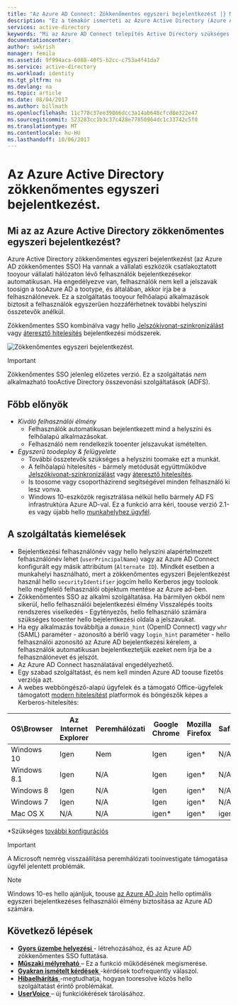 ```yaml
---
title: "Az Azure AD Connect: Zökkenőmentes egyszeri bejelentkezést |} Microsoft Docs"
description: "Ez a témakör ismerteti az Azure Active Directory (Azure AD) zökkenőmentes egyszeri bejelentkezést, és hogyan lehetővé teszi a akkor tooprovide valódi egyszeri bejelentkezést a vállalati hálózaton belüli vállalati asztali felhasználók."
services: active-directory
keywords: "Mi az Azure AD Connect telepítés Active Directory szükséges összetevőket az Azure AD, SSO, egyszeri bejelentkezést."
documentationcenter: 
author: swkrish
manager: femila
ms.assetid: 9f994aca-6088-40f5-b2cc-c753a4f41da7
ms.service: active-directory
ms.workload: identity
ms.tgt_pltfrm: na
ms.devlang: na
ms.topic: article
ms.date: 08/04/2017
ms.author: billmath
ms.openlocfilehash: 11c778c37ee39866dcc3a14ab648cfcd8e322e47
ms.sourcegitcommit: 523283cc1b3c37c428e77850964dc1c33742c5f0
ms.translationtype: MT
ms.contentlocale: hu-HU
ms.lasthandoff: 10/06/2017
---
```

# <a name="azure-active-directory-seamless-single-sign-on"></a>Az Azure Active Directory zökkenőmentes egyszeri bejelentkezést.

## <a name="what-is-azure-active-directory-seamless-single-sign-on"></a>Mi az az Azure Active Directory zökkenőmentes egyszeri bejelentkezést?

Azure Active Directory zökkenőmentes egyszeri bejelentkezést (az Azure AD zökkenőmentes SSO) Ha vannak a vállalati eszközök csatlakoztatott tooyour vállalati hálózaton lévő felhasználók bejelentkezésekor automatikusan. Ha engedélyezve van, felhasználók nem kell a jelszavak toosign a tooAzure AD a tootype, és általában, akkor írja be a felhasználónevek. Ez a szolgáltatás tooyour felhőalapú alkalmazások biztosít a felhasználók egyszerűen hozzáférhetnek további helyszíni összetevők anélkül.

Zökkenőmentes SSO kombinálva vagy hello [Jelszókivonat-szinkronizálást](active-directory-aadconnectsync-implement-password-synchronization.md) vagy [áteresztő hitelesítés](active-directory-aadconnect-pass-through-authentication.md) bejelentkezési módszerek.

![Zökkenőmentes egyszeri bejelentkezést.](./media/active-directory-aadconnect-sso/sso1.png)

>[!IMPORTANT]
>Zökkenőmentes SSO jelenleg előzetes verzió. Ez a szolgáltatás _nem_ alkalmazható tooActive Directory összevonási szolgáltatások (ADFS).

## <a name="key-benefits"></a>Főbb előnyök

- *Kiváló felhasználói élmény*
  - Felhasználók automatikusan bejelentkezett mind a helyszíni és felhőalapú alkalmazásokat.
  - Felhasználó nem rendelkezik tooenter jelszavukat ismételten.
- *Egyszerű toodeploy & felügyelete*
  - További összetevők szükséges a helyszíni toomake ezt a munkát.
  - A felhőalapú hitelesítés - bármely metódusát együttműködve [Jelszókivonat-szinkronizálást](active-directory-aadconnectsync-implement-password-synchronization.md) vagy [áteresztő hitelesítés](active-directory-aadconnect-pass-through-authentication.md).
  - Is toosome vagy csoportházirend segítségével minden felhasználó ki lesz vonva.
  - Windows 10-eszközök regisztrálása nélkül hello bármely AD FS infrastruktúra Azure AD-val. Ez a funkció arra kéri, toouse verzió 2.1-es vagy újabb hello [munkahelyhez ügyfél](https://www.microsoft.com/download/details.aspx?id=53554).

## <a name="feature-highlights"></a>A szolgáltatás kiemelések

- Bejelentkezési felhasználónév vagy hello helyszíni alapértelmezett felhasználónév lehet (`userPrincipalName`) vagy az Azure AD Connect konfigurált egy másik attribútum (`Alternate ID`). Mindkét esetben a munkahelyi használható, mert a zökkenőmentes egyszeri Bejelentkezést használ hello `securityIdentifier` jogcím hello Kerberos jegy toolook hello megfelelő felhasználói objektum mentése az Azure ad-ben.
- Zökkenőmentes SSO az alkalmi szolgáltatása. Ha bármilyen okból nem sikerül, hello felhasználói bejelentkezési élmény Visszalépés tooits rendszeres viselkedés - Egytényezős, hello felhasználó számára szükséges tooenter hello bejelentkezési oldala a jelszavukat.
- Ha egy alkalmazás továbbítja a `domain_hint` (OpenID Connect) vagy `whr` (SAML) paraméter - azonosító a bérlő vagy `login_hint` paraméter - hello felhasználói azonosító az Azure AD bejelentkezési kérelem, a felhasználók automatikusan bejelentkeztetjük ezeket nem Írja be a felhasználónevet és jelszót.
- Az Azure AD Connect használatával engedélyezhető.
- Egy szabad szolgáltatást, és nem kell minden Azure AD toouse fizetős verziója azt.
- A webes webböngésző-alapú ügyfelek és a támogató Office-ügyfelek támogatott [modern hitelesítést](https://aka.ms/modernauthga) platformok és böngészők képes a Kerberos-hitelesítés:

| OS\Browser |Az Internet Explorer|Peremhálózati|Google Chrome|Mozilla Firefox|Safari|
| --- | --- |--- | --- | --- | -- 
|Windows 10|Igen|Nem|Igen|igen\*|N/A
|Windows 8.1|Igen|N/A|Igen|igen\*|N/A
|Windows 8|Igen|N/A|Igen|igen\*|N/A
|Windows 7|Igen|N/A|Igen|igen\*|N/A
|Mac OS X|N/A|N/A|igen\*|igen\*|igen\*

\*Szükséges [további konfigurációs](active-directory-aadconnect-sso-quick-start.md#browser-considerations)

>[!IMPORTANT]
>A Microsoft nemrég visszaállítása peremhálózati tooinvestigate támogatása ügyfél jelentett problémák.

>[!NOTE]
>Windows 10-es hello ajánljuk, toouse [az Azure AD Join](../active-directory-azureadjoin-overview.md) hello optimális egyszeri bejelentkezéses felhasználói élmény biztosítása az Azure AD számára.

## <a name="next-steps"></a>Következő lépések

- [**Gyors üzembe helyezési** ](active-directory-aadconnect-sso-quick-start.md) - létrehozásához, és az Azure AD zökkenőmentes SSO futtatása.
- [**Műszaki mélyreható** ](active-directory-aadconnect-sso-how-it-works.md) – Ez a funkció működésének megismerése.
- [**Gyakran ismételt kérdések** ](active-directory-aadconnect-sso-faq.md) -kérdések toofrequently válaszol.
- [**Hibaelhárítás** ](active-directory-aadconnect-troubleshoot-sso.md) -megtudhatja, hogyan tooresolve közös hello szolgáltatást érintő problémákat.
- [**UserVoice** ](https://feedback.azure.com/forums/169401-azure-active-directory/category/160611-directory-synchronization-aad-connect) – új funkciókérések tárolásához.
